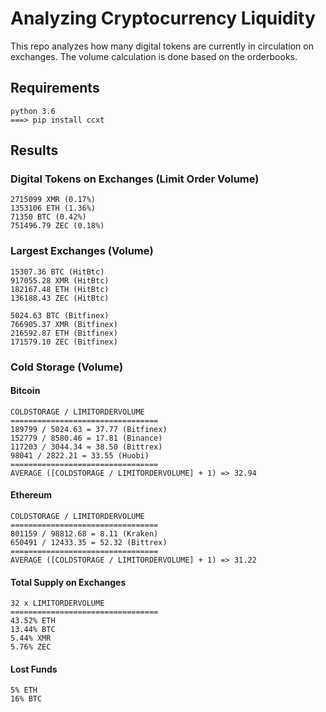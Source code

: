 # Analyzing Cryptocurrency Liquidity

This repo analyzes how many digital tokens are currently in circulation on exchanges. The volume calculation is done based on the orderbooks.

## Requirements
```
python 3.6
===> pip install ccxt
```

## Results

### Digital Tokens on Exchanges (Limit Order Volume)
```
2715099 XMR (0.17%)
1353106 ETH (1.36%)
71350 BTC (0.42%)
751496.79 ZEC (0.18%)
```

### Largest Exchanges (Volume)
```
15307.36 BTC (HitBtc)
917055.28 XMR (HitBtc)
182167.48 ETH (HitBtc)
136188.43 ZEC (HitBtc)

5024.63 BTC (Bitfinex)
766905.37 XMR (Bitfinex)
216592.87 ETH (Bitfinex)
171579.10 ZEC (Bitfinex)
```

### Cold Storage (Volume)

#### Bitcoin
```
COLDSTORAGE / LIMITORDERVOLUME
=================================
189799 / 5024.63 = 37.77 (Bitfinex)
152779 / 8580.46 = 17.81 (Binance)
117203 / 3044.34 = 38.50 (Bittrex)
98041 / 2822.21 = 33.55 (Huobi)
=================================
AVERAGE ([COLDSTORAGE / LIMITORDERVOLUME] + 1) => 32.94
```

#### Ethereum
```
COLDSTORAGE / LIMITORDERVOLUME
=================================
801159 / 98812.68 = 8.11 (Kraken)
650491 / 12433.35 = 52.32 (Bittrex)
=================================
AVERAGE ([COLDSTORAGE / LIMITORDERVOLUME] + 1) => 31.22
```

#### Total Supply on Exchanges
```
32 x LIMITORDERVOLUME
=================================
43.52% ETH
13.44% BTC
5.44% XMR
5.76% ZEC
```

#### Lost Funds
```
5% ETH
16% BTC
```

